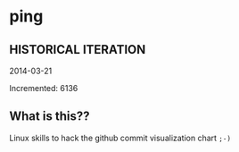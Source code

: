 # ping

## HISTORICAL ITERATION
2014-03-21

Incremented: 6136

## What is this?? 
Linux skills to hack the github commit visualization chart `;-)`
